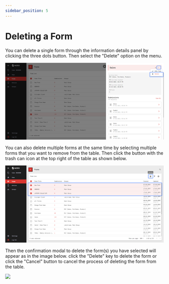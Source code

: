 ```yaml
---
sidebar_position: 5
---
```


# Deleting a Form

You can delete a single form through the information details panel by clicking the three dots button. Then select the "Delete" option on the menu.

![](/img/screenshots/website-application-usage/forms/deleting-a-form/deleting-a-form-1.png)

You can also delete multiple forms at the same time by selecting multiple forms that you want to remove from the table. Then click the button with the trash can icon at the top right of the table as shown below.

![](/img/screenshots/website-application-usage/forms/deleting-a-form/deleting-a-form-2.png)

Then the confirmation modal to delete the form(s) you have selected will appear as in the image below. click the "Delete" key to delete the form or click the "Cancel" button to cancel the process of deleting the form from the table.

![](/img/screenshots/website-application-usage/home-page/deleting-a-form/deleting-a-form-3.png)